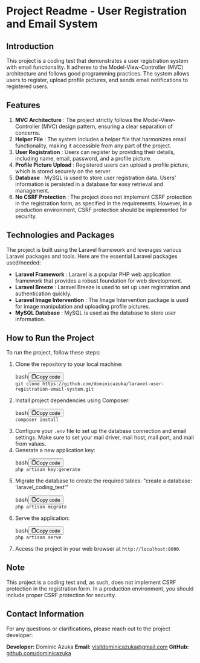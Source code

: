 # Project Readme - User Registration and Email System

## Introduction

This project is a coding test that demonstrates a user registration system with email functionality. It adheres to the Model-View-Controller (MVC) architecture and follows good programming practices. The system allows users to register, upload profile pictures, and sends email notifications to registered users.

## Features

1. **MVC Architecture** : The project strictly follows the Model-View-Controller (MVC) design pattern, ensuring a clear separation of concerns.
2. **Helper File** : The system includes a helper file that harmonizes email functionality, making it accessible from any part of the project.
3. **User Registration** : Users can register by providing their details, including name, email, password, and a profile picture.
4. **Profile Picture Upload** : Registered users can upload a profile picture, which is stored securely on the server.
5. **Database** : MySQL is used to store user registration data. Users' information is persisted in a database for easy retrieval and management.
6. **No CSRF Protection** : The project does not implement CSRF protection in the registration form, as specified in the requirements. However, in a production environment, CSRF protection should be implemented for security.

## Technologies and Packages

The project is built using the Laravel framework and leverages various Laravel packages and tools. Here are the essential Laravel packages used/needed:

* **Laravel Framework** : Laravel is a popular PHP web application framework that provides a robust foundation for web development.
* **Laravel Breeze** : Laravel Breeze is used to set up user registration and authentication quickly.
* **Laravel Image Intervention** : The Image Intervention package is used for image manipulation and uploading profile pictures.
* **MySQL Database** : MySQL is used as the database to store user information.

## How to Run the Project

To run the project, follow these steps:

1. Clone the repository to your local machine:
   <pre><div class="bg-black rounded-md mb-4"><div class="flex items-center relative text-gray-200 bg-gray-800 gizmo:dark:bg-token-surface-primary px-4 py-2 text-xs font-sans justify-between rounded-t-md"><span>bash</span><button class="flex ml-auto gizmo:ml-0 gap-2 items-center"><svg stroke="currentColor" fill="none" stroke-width="2" viewBox="0 0 24 24" stroke-linecap="round" stroke-linejoin="round" class="icon-sm" height="1em" width="1em" xmlns="http://www.w3.org/2000/svg"><path d="M16 4h2a2 2 0 0 1 2 2v14a2 2 0 0 1-2 2H6a2 2 0 0 1-2-2V6a2 2 0 0 1 2-2h2"></path><rect x="8" y="2" width="8" height="4" rx="1" ry="1"></rect></svg>Copy code</button></div><div class="p-4 overflow-y-auto"><code class="!whitespace-pre hljs language-bash">git clone https://github.com/dominicazuka/laravel-user-registration-email-system.git
   </code></div></div></pre>
2. Install project dependencies using Composer:
   <pre><div class="bg-black rounded-md mb-4"><div class="flex items-center relative text-gray-200 bg-gray-800 gizmo:dark:bg-token-surface-primary px-4 py-2 text-xs font-sans justify-between rounded-t-md"><span>bash</span><button class="flex ml-auto gizmo:ml-0 gap-2 items-center"><svg stroke="currentColor" fill="none" stroke-width="2" viewBox="0 0 24 24" stroke-linecap="round" stroke-linejoin="round" class="icon-sm" height="1em" width="1em" xmlns="http://www.w3.org/2000/svg"><path d="M16 4h2a2 2 0 0 1 2 2v14a2 2 0 0 1-2 2H6a2 2 0 0 1-2-2V6a2 2 0 0 1 2-2h2"></path><rect x="8" y="2" width="8" height="4" rx="1" ry="1"></rect></svg>Copy code</button></div><div class="p-4 overflow-y-auto"><code class="!whitespace-pre hljs language-bash">composer install
   </code></div></div></pre>
3. Configure your `.env` file to set up the database connection and email settings. Make sure to set your mail driver, mail host, mail port, and mail from values.
4. Generate a new application key:
   <pre><div class="bg-black rounded-md mb-4"><div class="flex items-center relative text-gray-200 bg-gray-800 gizmo:dark:bg-token-surface-primary px-4 py-2 text-xs font-sans justify-between rounded-t-md"><span>bash</span><button class="flex ml-auto gizmo:ml-0 gap-2 items-center"><svg stroke="currentColor" fill="none" stroke-width="2" viewBox="0 0 24 24" stroke-linecap="round" stroke-linejoin="round" class="icon-sm" height="1em" width="1em" xmlns="http://www.w3.org/2000/svg"><path d="M16 4h2a2 2 0 0 1 2 2v14a2 2 0 0 1-2 2H6a2 2 0 0 1-2-2V6a2 2 0 0 1 2-2h2"></path><rect x="8" y="2" width="8" height="4" rx="1" ry="1"></rect></svg>Copy code</button></div><div class="p-4 overflow-y-auto"><code class="!whitespace-pre hljs language-bash">php artisan key:generate
   </code></div></div></pre>
5. Migrate the database to create the required tables: "create a database: 'laravel_coding_test'"
   <pre><div class="bg-black rounded-md mb-4"><div class="flex items-center relative text-gray-200 bg-gray-800 gizmo:dark:bg-token-surface-primary px-4 py-2 text-xs font-sans justify-between rounded-t-md"><span>bash</span><button class="flex ml-auto gizmo:ml-0 gap-2 items-center"><svg stroke="currentColor" fill="none" stroke-width="2" viewBox="0 0 24 24" stroke-linecap="round" stroke-linejoin="round" class="icon-sm" height="1em" width="1em" xmlns="http://www.w3.org/2000/svg"><path d="M16 4h2a2 2 0 0 1 2 2v14a2 2 0 0 1-2 2H6a2 2 0 0 1-2-2V6a2 2 0 0 1 2-2h2"></path><rect x="8" y="2" width="8" height="4" rx="1" ry="1"></rect></svg>Copy code</button></div><div class="p-4 overflow-y-auto"><code class="!whitespace-pre hljs language-bash">php artisan migrate
   </code></div></div></pre>
6. Serve the application:
   <pre><div class="bg-black rounded-md mb-4"><div class="flex items-center relative text-gray-200 bg-gray-800 gizmo:dark:bg-token-surface-primary px-4 py-2 text-xs font-sans justify-between rounded-t-md"><span>bash</span><button class="flex ml-auto gizmo:ml-0 gap-2 items-center"><svg stroke="currentColor" fill="none" stroke-width="2" viewBox="0 0 24 24" stroke-linecap="round" stroke-linejoin="round" class="icon-sm" height="1em" width="1em" xmlns="http://www.w3.org/2000/svg"><path d="M16 4h2a2 2 0 0 1 2 2v14a2 2 0 0 1-2 2H6a2 2 0 0 1-2-2V6a2 2 0 0 1 2-2h2"></path><rect x="8" y="2" width="8" height="4" rx="1" ry="1"></rect></svg>Copy code</button></div><div class="p-4 overflow-y-auto"><code class="!whitespace-pre hljs language-bash">php artisan serve
   </code></div></div></pre>
7. Access the project in your web browser at `http://localhost:8000`.

## Note

This project is a coding test and, as such, does not implement CSRF protection in the registration form. In a production environment, you should include proper CSRF protection for security.

## Contact Information

For any questions or clarifications, please reach out to the project developer:

**Developer:** Dominic Azuka
**Email:** [visitdominicazuka@gmail.com](mailto:visitdominicazuka@gmail.com)
**GitHub:** [github.com/dominicazuka](github.com/dominicazuka)
